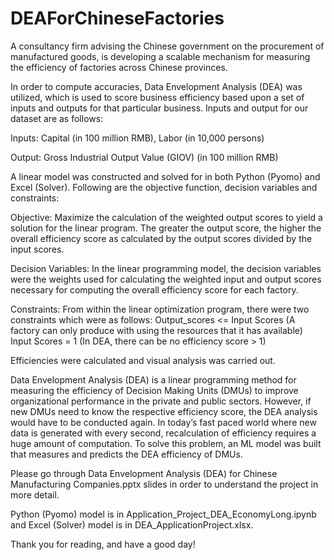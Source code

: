 # DEAForChineseFactories

A consultancy firm advising the Chinese government on the procurement of manufactured goods, is developing a scalable mechanism for measuring the efficiency of factories across Chinese provinces.

In order to compute accuracies, Data Envelopment Analysis (DEA) was utilized, which is used to score business efficiency based upon a set of inputs and outputs for that particular business. Inputs and output for our dataset are as follows:

Inputs: Capital (in 100 million RMB), Labor (in 10,000 persons)

Output: Gross Industrial Output Value (GIOV) (in 100 million RMB)

A linear model was constructed and solved for in both Python (Pyomo) and Excel (Solver). Following are the objective function, decision variables and constraints:

Objective: Maximize the calculation of the weighted output scores to yield a solution for the linear program. The greater the output score, the higher the overall efficiency score as calculated by the output scores divided by the input scores.

Decision Variables: In the linear programming model, the decision variables were the weights used for calculating the weighted input and output scores necessary for computing the overall efficiency score for each factory.

Constraints: From within the linear optimization program, there were two constraints which were as follows:
Output_scores <= Input Scores (A factory can only produce with using the resources that it has available)
Input Scores = 1 (In DEA, there can be no efficiency score > 1)

Efficiencies were calculated and visual analysis was carried out.

Data Envelopment Analysis (DEA) is a linear programming method for measuring the efficiency of Decision Making Units (DMUs) to improve organizational performance in the private and public sectors. However, if new DMUs need to know the respective efficiency score, the DEA analysis would have to be conducted again. In today’s fast paced world where new data is generated with every second, recalculation of efficiency requires a huge amount of computation. To solve this problem, an ML model was built that measures and predicts the DEA efficiency of DMUs.

Please go through Data Envelopment Analysis (DEA) for Chinese Manufacturing Companies.pptx slides in order to understand the project in more detail.

Python (Pyomo) model is in Application_Project_DEA_EconomyLong.ipynb and Excel (Solver) model is in DEA_ApplicationProject.xlsx. 

Thank you for reading, and have a good day!
